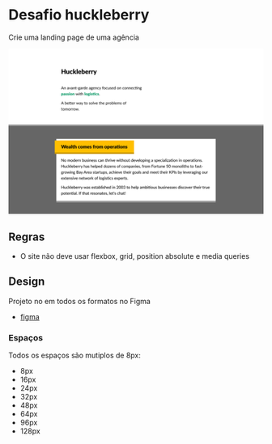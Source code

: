 # Desafio huckleberry

Crie uma landing page de uma agência 

<img src="./huckleberry-desktop.png" alt="site da agência">

## Regras
- O site não deve usar flexbox, grid, position absolute e media queries

## Design

Projeto no em todos os formatos no Figma

- [figma](https://www.figma.com/design/6hGqKA5scrZJScb9KW3Hj2/Huckleberry?node-id=0-1&p=f)

### Espaços

Todos os espaços são mutiplos de 8px:

- 8px
- 16px
- 24px
- 32px
- 48px
- 64px
- 96px
- 128px